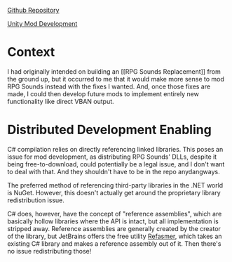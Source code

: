 [Github Repository](https://github.com/pixley/rpgs-community-patch)

[Unity Mod Development](https://wiki.nexusmods.com/index.php/Category:Unity_Mod_Manager)
# Context
I had originally intended on building an [[RPG Sounds Replacement]] from the ground up, but it occurred to me that it would make more sense to mod RPG Sounds instead with the fixes I wanted.  And, once those fixes are made, I could then develop future mods to implement entirely new functionality like direct VBAN output.
# Distributed Development Enabling
C# compilation relies on directly referencing linked libraries.  This poses an issue for mod development, as distributing RPG Sounds' DLLs, despite it being free-to-download, could potentially be a legal issue, and I don't want to deal with that.  And they shouldn't have to be in the repo anydangways.

The preferred method of referencing third-party libraries in the .NET world is NuGet.  However, this doesn't actually get around the proprietary library redistribution issue.

C# does, however, have the concept of "reference assemblies", which are basically hollow libraries where the API is intact, but all implementation is stripped away.  Reference assemblies are generally created by the creator of the library, but JetBrains offers the free utility [Refasmer](https://github.com/JetBrains/Refasmer), which takes an existing C# library and makes a reference assembly out of it.  Then there's no issue redistributing those!